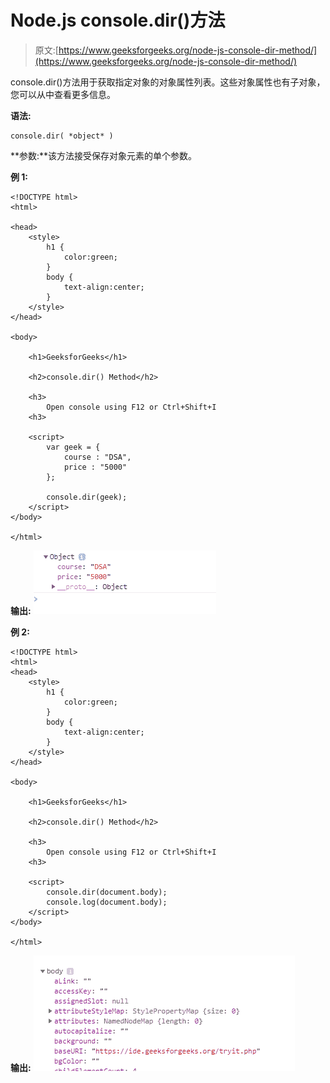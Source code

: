 # Node.js console.dir()方法

> 原文:[https://www.geeksforgeeks.org/node-js-console-dir-method/](https://www.geeksforgeeks.org/node-js-console-dir-method/)

console.dir()方法用于获取指定对象的对象属性列表。这些对象属性也有子对象，您可以从中查看更多信息。

**语法:**

```
console.dir( *object* )
```

**参数:**该方法接受保存对象元素的单个参数。

**例 1:**

```
<!DOCTYPE html>
<html>

<head>
    <style>
        h1 {
            color:green;
        }
        body {
            text-align:center;
        }
    </style>
</head>

<body>

    <h1>GeeksforGeeks</h1>

    <h2>console.dir() Method</h2>

    <h3>
        Open console using F12 or Ctrl+Shift+I
    <h3>

    <script>
        var geek = { 
            course : "DSA", 
            price : "5000" 
        };

        console.dir(geek);
    </script>
</body>

</html>
```

**输出:**
![](img/27846d2c3af30c6ee88e29b512913e9a.png)

**例 2:**

```
<!DOCTYPE html>
<html>
<head>
    <style>
        h1 {
            color:green;
        }
        body {
            text-align:center;
        }
    </style>
</head>

<body>

    <h1>GeeksforGeeks</h1>

    <h2>console.dir() Method</h2>

    <h3>
        Open console using F12 or Ctrl+Shift+I
    <h3>

    <script>
        console.dir(document.body);
        console.log(document.body);
    </script>
</body>

</html>         
```

**输出:**
![](img/d7d4d52080fd07be7951fb658776686c.png)